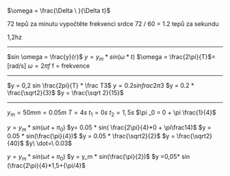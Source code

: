 $\omega = \frac{\Delta \ }{\Delta t}$

72 tepů za minutu
vypočtěte frekvenci srdce
72 / 60 = 1.2 tepů za sekundu

1,2hz

---


$sin \omega = \frac{y}{r}$
$y = y_m*sin( \omega*t)$
$\omega = \frac{2\pi}{T}$= [rad/s]
$\omega = 2\pi f$
f = frekvence

---

$y = 0,2 sin \frac{2pi}{T} * \frac T3$
$y = 0.2 sin frac{2\pi}{3}$
$y = 0.2 * \frac{\sqrt2}{3}$
$y =  \frac{\sqrt 2}{15}$

---

$y_m = 50mm = 0.05m$
$T = 4s$
$t_1 = 0s$
$t_2 = 1,5s$
$\pi _0 = 0 + \pi \frac{1}{4}$

$y = y_m *sin (\omega t + \pi_0)$
$y= 0.05 * sin( \frac{2\pi}{4}*0 + \pi\frac14)$
$y = 0.05 * sin(\frac{\pi}{4})$
$y = 0.05 * \frac{\sqrt2}{2}$
$y = \frac{\sqrt2}{40}$
$y\ \dot=\ 0.03$


$y = y_m * sin(\omega t + \pi_0)$
$y = y_m * sin(\frac{\pi}{2})$
$y =0,05* sin (\frac{2\pi}{4}*1,5+{\pi/4}$ 




